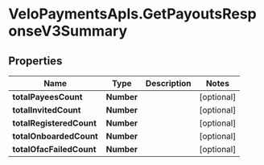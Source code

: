 # VeloPaymentsApIs.GetPayoutsResponseV3Summary

## Properties

Name | Type | Description | Notes
------------ | ------------- | ------------- | -------------
**totalPayeesCount** | **Number** |  | [optional] 
**totalInvitedCount** | **Number** |  | [optional] 
**totalRegisteredCount** | **Number** |  | [optional] 
**totalOnboardedCount** | **Number** |  | [optional] 
**totalOfacFailedCount** | **Number** |  | [optional] 


